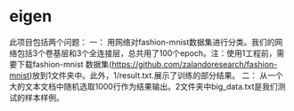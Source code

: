 # eigen
此项目包括两个问题：
一：
用网络对fashion-mnist数据集进行分类。我们的网络包括3个卷基层和3个全连接层，总共用了100个epoch。注：使用1工程前，需要下载fashion-mnist 数据集(https://github.com/zalandoresearch/fashion-mnist)放到1文件夹中。此外，1/result.txt.展示了训练的部分结果。
二：
从一个大的文本文档中随机选取1000行作为结果输出。2文件夹中big_data.txt是我们测试的样本样例。

